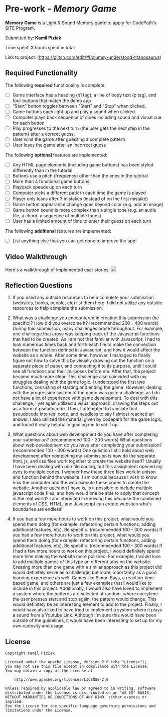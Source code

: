 # Pre-work - *Memory Game*

**Memory Game** is a Light & Sound Memory game to apply for CodePath's SITE Program. 

Submitted by: **Kamil Piziak**

Time spent: **2** hours spent in total

Link to project: (https://glitch.com/edit/#!/clumsy-understood-titanosaurus)

## Required Functionality

The following **required** functionality is complete:

* [ ] Game interface has a heading (h1 tag), a line of body text (p tag), and four buttons that match the demo app
* [ ] "Start" button toggles between "Start" and "Stop" when clicked. 
* [ ] Game buttons each light up and play a sound when clicked. 
* [ ] Computer plays back sequence of clues including sound and visual cue for each button
* [ ] Play progresses to the next turn (the user gets the next step in the pattern) after a correct guess. 
* [ ] User wins the game after guessing a complete pattern
* [ ] User loses the game after an incorrect guess

The following **optional** features are implemented:

* [ ] Any HTML page elements (including game buttons) has been styled differently than in the tutorial
* [ ] Buttons use a pitch (frequency) other than the ones in the tutorial
* [ ] More than 4 functional game buttons
* [ ] Playback speeds up on each turn
* [ ] Computer picks a different pattern each time the game is played
* [ ] Player only loses after 3 mistakes (instead of on the first mistake)
* [ ] Game button appearance change goes beyond color (e.g. add an image)
* [ ] Game button sound is more complex than a single tone (e.g. an audio file, a chord, a sequence of multiple tones)
* [ ] User has a limited amount of time to enter their guess on each turn

The following **additional** features are implemented:

- [ ] List anything else that you can get done to improve the app!

## Video Walkthrough

Here's a walkthrough of implemented user stories:
![](your-link-here)


## Reflection Questions
1. If you used any outside resources to help complete your submission (websites, books, people, etc) list them here. 
I did not utilize any outside resources to help complete the submission.

2. What was a challenge you encountered in creating this submission (be specific)? How did you overcome it? (recommended 200 - 400 words) 
    During this submission, many challenges arose throughout. For example,
   one challenge that arose was keeping track of the Javascript functions that had to be created. As I am not that
   familiar with Javascript, I had to look numerous times back and forth each file to make the connection between the function defined in
   Javascript, and how it would affect the website as a whole. After some time, however, I managed to finally figure out how to solve this
   by visually drawing out the function on a separate piece of paper, and connecting it to its purpose, until I could see all functions
   and their purposes before me. After that, the project became much more clear. This challenge also coincided with my struggles dealing with the game logic. I understood
   the first two functions, consisting of starting and ending the game. However, dealing with the progression system of the game was quite a challenge, as I
   do not have a lot of experience with game development. To deal with this challenge, I yet again utilized a visual approach, drawing the steps out as a form of pseudocode.
   Then, I attempted to translate that pseudocode into real code, and needless to say I almost reached an answer. I also utilized the material given by codepath
   for the game logic, and found it really helpful in guiding me to set it up.

3. What questions about web development do you have after completing your submission? (recommended 100 - 300 words) 
    What questions about web development do you have after completing your submission? (recommended 100 - 300 words)
   One question I still hold about web development after completing my submission is how do the separate html, js, and css files work together to create the website itself?
   Usually I have been dealing with one file coding, but this assignment opened my eyes to multiple codes. I wonder how these three files work in unison and function behind the
   website. I am curious because I wish to know how the computer and the web execute these codes to create the website. Another question I have is, is it possible to include
   multiple javascript code files, and how would one be able to apply that concept in the real world? I am interested in knowing this because the combined elements
   of CSS, HTML, and Javascript can create websites who's boundaries are endless!

4. If you had a few more hours to work on this project, what would you spend them doing (for example: refactoring certain functions, adding additional features, etc). Be specific. (recommended 100 - 300 words) 
If you had a few more hours to work on this project, what would you spend them doing (for example: refactoring certain functions, adding additional features, etc). Be specific. (recommended 100 - 300 words)
   If I had a few more hours to work on this project, I would definitely spend more time making the website more polished. For example, I would love to add multiple games of this type on different tabs on the
   website. Creating more than one game with a similar approach as this project did would definitely serve as a challenge, but more importantly as a good learning experience as well. Games like Simon Says,
   a reaction-time-based game, and others are just a few examples that I would like to include in this project. Additionally, I would also have loved to implement a system where the patterns
   are selected at random, where everytime the user presses start and stop again, the pattern would change. This would definitely be an interesting element to add to the project. Finally, I would
   have also liked to have tried to implement a system where it plays a sound from a Youtube Link. Although I'm sure this would have been outside of the guidelines, it would have been interesting to set up for my
   own curiosity and usage.



## License

    Copyright Kamil Piziak

    Licensed under the Apache License, Version 2.0 (the "License");
    you may not use this file except in compliance with the License.
    You may obtain a copy of the License at

        http://www.apache.org/licenses/LICENSE-2.0

    Unless required by applicable law or agreed to in writing, software
    distributed under the License is distributed on an "AS IS" BASIS,
    WITHOUT WARRANTIES OR CONDITIONS OF ANY KIND, either express or implied.
    See the License for the specific language governing permissions and
    limitations under the License.







